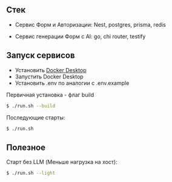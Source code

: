 ## Стек

- Сервис Форм и Авторизации: Nest, postgres, prisma, redis

- Сервис генерации Форм с AI: go, chi router, testify

## Запуск сервисов

- Установить [Docker Desktop](https://www.docker.com/get-started/)
- Запустить Docker Desktop
- Установить .env по аналогии с .env.example

Первичная установка - флаг build

```bash
$ ./run.sh --build
```

Последующие старты:

```bash
$ ./run.sh
```

## Полезное

Старт без LLM (Меньше нагрузка на хост):

```bash
$ ./run.sh --light
```

```

```
